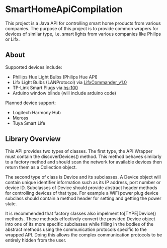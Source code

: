# SmartHomeApiCompilation
This project is a Java API for controlling smart home products from various companies. The purpose of this project is to provide common wrapers for devices of similar type, i.e. smart lights from various companies like Philips or Lifx.

## About
Supported devices include:
* Phillips Hue Light Bulbs (Philips Hue API)
* Lifx Light Bulbs (LANProtocol) via [LifxCommander_v1.0](https://github.com/olsenn1/LifxCommander_v1.0)
* TP-Link Smart Plugs via [hs-100](https://github.com/CalicoCatalyst/hs-100)
* Arduino window blinds (will include arduino code)


Planned device support:
* Logitech Harmony Hub
* Meross
* Tuya Smart Life

## Library Overview
This API provides two types of classes. The first type, the API Wrapper must contain the discoverDevices() method. This method behaves similarly to a factory method and should scan the network for available devices then return them as a Collection<Device> object.

The second type of class is Device and its subclasses. A Device object will contain unique identifier information such as its IP address, port number or device ID. Subclasses of Device should provide abstract header methods for controlling devices of that type. For example a WiFi power plug device subclass should contain a method header for setting and getting the power state.

It is recommended that factory classes also impelment to[TYPE]Device() methods. These methods effectively convert the provided Device object into one of its more specific subclasses while filling in the bodies of the abstract methods using the communication protocols specific to the wrapped API. Doing this allows the complex communication protocols to be entirely hidden from the user.
